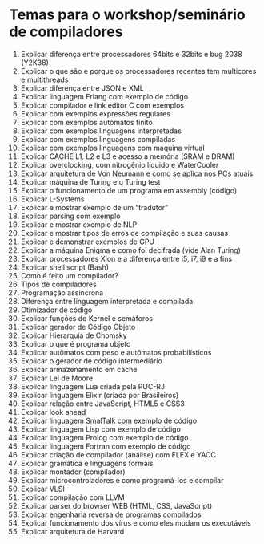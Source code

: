 # Temas para o workshop/seminário de compiladores

1. Explicar diferença entre processadores 64bits e 32bits e bug 2038 (Y2K38)
2. Explicar o que são e porque os processadores recentes tem multicores e multithreads
3. Explicar diferença entre JSON e XML
4. Explicar linguagem Erlang com exemplo de código
5. Explicar compilador e link editor C com exemplos
6. Explicar com exemplos expressões regulares
7. Explicar com exemplos autômatos finito
8. Explicar com exemplos linguagens interpretadas
9. Explicar com exemplos linguagens compiladas
10. Explicar com exemplos linguagens com máquina virtual
11. Explicar CACHE L1, L2 e L3 e acesso a memória (SRAM e DRAM)
12. Explicar overclocking, com nitrogênio líquido e WaterCooler
13. Explicar arquitetura de Von Neumann e como se aplica nos PCs atuais
14. Explicar máquina de Turing e o Turing test
15. Explicar o funcionamento de um programa em assembly (código)
16. Explicar L-Systems
17. Explicar e mostrar exemplo de um “tradutor”
18. Explicar parsing com exemplo
19. Explicar e mostrar exemplo de NLP
20. Explicar e mostrar tipos de erros de compilação e suas causas
21. Explicar e demonstrar exemplos de GPU
22. Explicar a máquina Enigma e como foi decifrada (vide Alan Turing)
23. Explicar processadores Xion e a diferença entre i5, i7, i9 e a fins
24. Explicar shell script (Bash)
25. Como é feito um compilador?
26. Tipos de compiladores
27. Programação assíncrona
28. Diferença entre linguagem interpretada e compilada
29. Otimizador de código
30. Explicar funções do Kernel e semáforos
31. Explicar gerador de Código Objeto
32. Explicar Hierarquia de Chomsky
33. Explicar o que é programa objeto
34. Explicar autômatos com peso e autômatos probabilísticos
35. Explicar o gerador de código intermediário
36. Explicar armazenamento em cache
37. Explicar Lei de Moore
38. Explicar linguagem Lua criada pela PUC-RJ
39. Explicar linguagem Elixir (criada por Brasileiros)
40. Explicar relação entre JavaScript, HTML5 e CSS3
41. Explicar look ahead
42. Explicar linguagem SmalTalk com exemplo de código
43. Explicar linguagem Lisp com exemplo de código
44. Explicar linguagem Prolog com exemplo de código
45. Explicar linguagem Fortran com exemplo de código
46. Explicar criação de compilador (análise) com FLEX e YACC
47. Explicar gramática e linguagens formais
48. Explicar montador (compilador)
49. Explicar microcontroladores e como programá-los e compilar
50. Explicar VLSI
51. Explicar compilação com LLVM
52. Explicar parser do browser WEB (HTML, CSS, JavaScript)
53. Explicar engenharia reversa de programas compilados
54. Explicar funcionamento dos vírus e como eles mudam os executáveis
55. Explicar arquitetura de Harvard

